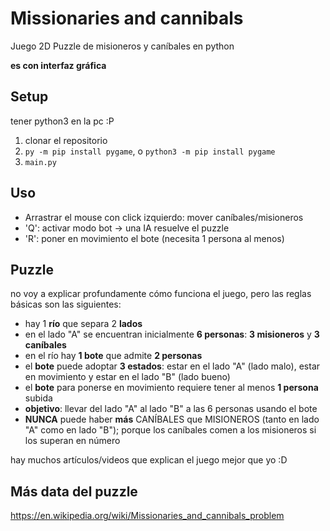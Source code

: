 # Missionaries and cannibals

Juego 2D Puzzle de misioneros y caníbales en python 

**es con interfaz gráfica**

## Setup
tener python3 en la pc :P

1) clonar el repositorio
2) `py -m pip install pygame`, o `python3 -m pip install pygame`
3) `main.py`

## Uso
- Arrastrar el mouse con click izquierdo: mover caníbales/misioneros
- 'Q': activar modo bot -> una IA resuelve el puzzle
- 'R': poner en movimiento el bote (necesita 1 persona al menos)

## Puzzle
no voy a explicar profundamente cómo funciona el juego, pero las reglas básicas son las siguientes:
- hay 1 **río** que separa 2 **lados**
- en el lado "A" se encuentran inicialmente **6 personas**: **3 misioneros** y **3 caníbales**
- en el río hay **1 bote** que admite **2 personas**
- el **bote** puede adoptar **3 estados**: estar en el lado "A" (lado malo), estar en movimiento y estar en el lado "B" (lado bueno)
- el **bote** para ponerse en movimiento requiere tener al menos **1 persona** subida
- **objetivo**: llevar del lado "A" al lado "B" a las 6 personas usando el bote
- **NUNCA** puede haber **más** CANÍBALES que MISIONEROS (tanto en lado "A" como en lado "B"); porque los caníbales comen a los misioneros si los superan en número

hay muchos artículos/videos que explican el juego mejor que yo :D

## Más data del puzzle
https://en.wikipedia.org/wiki/Missionaries_and_cannibals_problem
